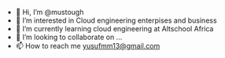 - 👋 Hi, I’m @mustough
- 👀 I’m interested in Cloud engineering enterpises and business
- 🌱 I’m currently learning cloud engineering at Altschool Africa
- 💞️ I’m looking to collaborate on ...
- 📫 How to reach me  yusufmm13@gmail.com

<!---
mustough/mustough is a ✨ special ✨ repository because its `README.md` (this file) appears on your GitHub profile.
You can click the Preview link to take a look at your changes.
--->

